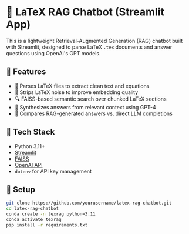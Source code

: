 # 🧠 LaTeX RAG Chatbot (Streamlit App)

This is a lightweight Retrieval-Augmented Generation (RAG) chatbot built with Streamlit, designed to parse LaTeX `.tex` documents and answer questions using OpenAI's GPT models.

## 🚀 Features

- 📄 Parses LaTeX files to extract clean text and equations
- 🧹 Strips LaTeX noise to improve embedding quality
- 🔍 FAISS-based semantic search over chunked LaTeX sections
- 🤖 Synthesizes answers from relevant context using GPT-4
- 🔁 Compares RAG-generated answers vs. direct LLM completions

## 🧰 Tech Stack

- Python 3.11+
- [Streamlit](https://streamlit.io/)
- [FAISS](https://github.com/facebookresearch/faiss)
- [OpenAI API](https://platform.openai.com/)
- `dotenv` for API key management

## 🧪 Setup

```bash
git clone https://github.com/yourusername/latex-rag-chatbot.git
cd latex-rag-chatbot
conda create -n texrag python=3.11
conda activate texrag
pip install -r requirements.txt
